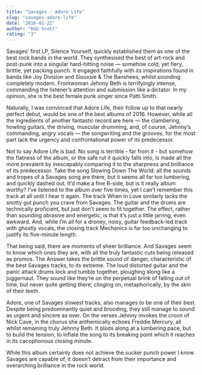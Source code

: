 ```yaml
---
title: "Savages - Adore Life"
slug: "savages-adore-life"
date: "2016-01-22"
author: "Rob Scott"
rating: "3"
---
```


Savages’ first LP, Silence Yourself, quickly established them as one of the best rock bands in the world. They synthesised the best of art-rock and post-punk into a singular hard-hitting noise — somehow cold, yet fiery, brittle, yet packing punch. It engaged faithfully with its inspirations found in bands like Joy Division and Siouxsie & The Banshees, whilst sounding completely modern. Frontwoman Jehnny Beth is terrifyingly intense, commanding the listener’s attention and submission like a dictator. In my opinion, she is the best female punk singer since Patti Smith.

Naturally, I was convinced that Adore Life, their follow up to that nearly perfect debut, would be one of the best albums of 2016. However, while all the ingredients of another fantastic record are here — the clambering, howling guitars, the driving, muscular drumming, and, of course, Jehnny’s commanding, angry vocals — the songwriting and the grooves, for the most part lack the urgency and confrontational power of its predecessor.

Not to say Adore Life is bad. No song is terrible - far from it - but somehow the flatness of the album, or the safe rut it quickly falls into, is made all the more prevalent by inescapably comparing it to the sharpness and brilliance of its predecessor. Take the song Slowing Down The World: all the sounds and tropes of a Savages song are there, but it seems all far too lumbering, and quickly dashed out. It’d make a fine B-side, but is it really album worthy? I’ve listened to the album over five times, yet I can’t remember this track at all until I hear it again. The track When In Love similarly lacks the snotty gut punch you crave from Savages. The guitar and the drums are technically proficient, but just don’t seem to fit together. The effect, rather than sounding abrasive and energetic, is that it’s just a little jarring, even awkward. And, while I’m all for a droney, noisy, guitar feedback-led track with ghostly vocals, the closing track Mechanics is far too unchanging to justify its five-minute length.

That being said, there are moments of sheer brilliance. And Savages seem to know which ones they are, with all the truly fantastic cuts being released as promos. The Answer takes the brittle sound of danger, characteristic of the best Savages tracks, to its extreme. The loud distorted guitar and the panic attack drums lock and tumble together, ploughing along like a juggernaut. They sound like they’re on the perpetual brink of falling out of time, but never quite getting there; clinging on, metaphorically, by the skin of their teeth.

Adore, one of Savages slowest tracks, also manages to be one of their best. Despite being predominantly quiet and brooding, they still manage to sound as urgent and sincere as ever. On the verses Jehnny invokes the croon of Nick Cave, in the chorus she anthemically echoes Freddie Mercury, all whilst remaining truly Jehnny Beth. It plods along at a lumbering pace, but to build the tension, to inflate the song to its breaking point which it reaches in its cacophonous closing minute.

While this album certainly does not achieve the sucker punch power I know Savages are capable of, it doesn’t detract from their importance and overarching brilliance in the rock world.
